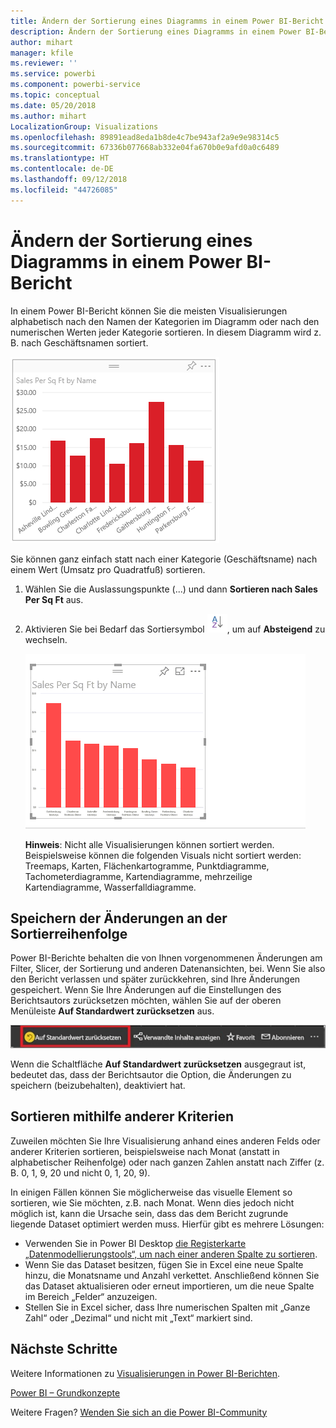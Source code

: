 ```yaml
---
title: Ändern der Sortierung eines Diagramms in einem Power BI-Bericht
description: Ändern der Sortierung eines Diagramms in einem Power BI-Bericht
author: mihart
manager: kfile
ms.reviewer: ''
ms.service: powerbi
ms.component: powerbi-service
ms.topic: conceptual
ms.date: 05/20/2018
ms.author: mihart
LocalizationGroup: Visualizations
ms.openlocfilehash: 89891ead8eda1b8de4c7be943af2a9e9e98314c5
ms.sourcegitcommit: 67336b077668ab332e04fa670b0e9afd0a0c6489
ms.translationtype: HT
ms.contentlocale: de-DE
ms.lasthandoff: 09/12/2018
ms.locfileid: "44726085"
---
```

# <a name="change-how-a-chart-is-sorted-in-a-power-bi-report"></a>Ändern der Sortierung eines Diagramms in einem Power BI-Bericht
In einem Power BI-Bericht können Sie die meisten Visualisierungen alphabetisch nach den Namen der Kategorien im Diagramm oder nach den numerischen Werten jeder Kategorie sortieren. In diesem Diagramm wird z. B. nach Geschäftsnamen sortiert.

![](media/power-bi-report-change-sort/pbi_chartsortcategory.png)

Sie können ganz einfach statt nach einer Kategorie (Geschäftsname) nach einem Wert (Umsatz pro Quadratfuß) sortieren.

1. Wählen Sie die Auslassungspunkte (...) und dann **Sortieren nach Sales Per Sq Ft** aus.
2. Aktivieren Sie bei Bedarf das Sortiersymbol ![](media/power-bi-report-change-sort/sorticon.png), um auf **Absteigend** zu wechseln.

   ![](media/power-bi-report-change-sort/sortby.gif)

   **Hinweis**: Nicht alle Visualisierungen können sortiert werden.  Beispielsweise können die folgenden Visuals nicht sortiert werden: Treemaps, Karten, Flächenkartogramme, Punktdiagramme, Tachometerdiagramme, Kartendiagramme, mehrzeilige Kartendiagramme, Wasserfalldiagramme.

## <a name="saving-changes-you-make-to-sort-order"></a>Speichern der Änderungen an der Sortierreihenfolge
Power BI-Berichte behalten die von Ihnen vorgenommenen Änderungen am Filter, Slicer, der Sortierung und anderen Datenansichten, bei. Wenn Sie also den Bericht verlassen und später zurückkehren, sind Ihre Änderungen gespeichert.  Wenn Sie Ihre Änderungen auf die Einstellungen des Berichtsautors zurücksetzen möchten, wählen Sie auf der oberen Menüleiste **Auf Standardwert zurücksetzen** aus. 

![Sortierung beibehalten](media/power-bi-report-change-sort/power-bi-reset-to-default.png)

Wenn die Schaltfläche **Auf Standardwert zurücksetzen** ausgegraut ist, bedeutet das, dass der Berichtsautor die Option, die Änderungen zu speichern (beizubehalten), deaktiviert hat.

<a name="other"></a>
## <a name="sorting-using-other-criteria"></a>Sortieren mithilfe anderer Kriterien
Zuweilen möchten Sie Ihre Visualisierung anhand eines anderen Felds oder anderer Kriterien sortieren,  beispielsweise nach Monat (anstatt in alphabetischer Reihenfolge) oder nach ganzen Zahlen anstatt nach Ziffer (z. B. 0, 1, 9, 20 und nicht 0, 1, 20, 9).  

In einigen Fällen können Sie möglicherweise das visuelle Element so sortieren, wie Sie möchten, z.B. nach Monat.  Wenn dies jedoch nicht möglich ist, kann die Ursache sein, dass das dem Bericht zugrunde liegende Dataset optimiert werden muss. Hierfür gibt es mehrere Lösungen:

* Verwenden Sie in Power BI Desktop [die Registerkarte „Datenmodellierungstools“, um nach einer anderen Spalte zu sortieren](desktop-sort-by-column.md).
* Wenn Sie das Dataset besitzen, fügen Sie in Excel eine neue Spalte hinzu, die Monatsname und Anzahl verkettet. Anschließend können Sie das Dataset aktualisieren oder erneut importieren, um die neue Spalte im Bereich „Felder“ anzuzeigen.
* Stellen Sie in Excel sicher, dass Ihre numerischen Spalten mit „Ganze Zahl“ oder „Dezimal“ und nicht mit „Text“ markiert sind.

## <a name="next-steps"></a>Nächste Schritte
Weitere Informationen zu [Visualisierungen in Power BI-Berichten](visuals/power-bi-report-visualizations.md).

[Power BI – Grundkonzepte](service-basic-concepts.md)

Weitere Fragen? [Wenden Sie sich an die Power BI-Community](http://community.powerbi.com/)
